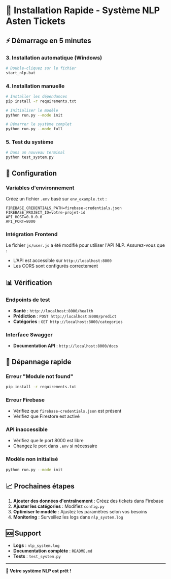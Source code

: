 # 🚀 Installation Rapide - Système NLP Asten Tickets

## ⚡ Démarrage en 5 minutes



### 3. Installation automatique (Windows)
```bash
# Double-cliquez sur le fichier
start_nlp.bat
```

### 4. Installation manuelle
```bash
# Installer les dépendances
pip install -r requirements.txt

# Initialiser le modèle
python run.py --mode init

# Démarrer le système complet
python run.py --mode full
```

### 5. Test du système
```bash
# Dans un nouveau terminal
python test_system.py
```

## 🔧 Configuration

### Variables d'environnement
Créez un fichier `.env` basé sur `env_example.txt` :

```env
FIREBASE_CREDENTIALS_PATH=firebase-credentials.json
FIREBASE_PROJECT_ID=votre-projet-id
API_HOST=0.0.0.0
API_PORT=8000
```

### Intégration Frontend
Le fichier `js/user.js` a été modifié pour utiliser l'API NLP. Assurez-vous que :
- L'API est accessible sur `http://localhost:8000`
- Les CORS sont configurés correctement

## 📊 Vérification

### Endpoints de test
- **Santé** : `http://localhost:8000/health`
- **Prédiction** : `POST http://localhost:8000/predict`
- **Catégories** : `GET http://localhost:8000/categories`

### Interface Swagger
- **Documentation API** : `http://localhost:8000/docs`

## 🚨 Dépannage rapide

### Erreur "Module not found"
```bash
pip install -r requirements.txt
```

### Erreur Firebase
- Vérifiez que `firebase-credentials.json` est présent
- Vérifiez que Firestore est activé

### API inaccessible
- Vérifiez que le port 8000 est libre
- Changez le port dans `.env` si nécessaire

### Modèle non initialisé
```bash
python run.py --mode init
```

## 📈 Prochaines étapes

1. **Ajouter des données d'entraînement** : Créez des tickets dans Firebase
2. **Ajuster les catégories** : Modifiez `config.py`
3. **Optimiser le modèle** : Ajustez les paramètres selon vos besoins
4. **Monitoring** : Surveillez les logs dans `nlp_system.log`

## 🆘 Support

- **Logs** : `nlp_system.log`
- **Documentation complète** : `README.md`
- **Tests** : `test_system.py`

---

**🎉 Votre système NLP est prêt !** 